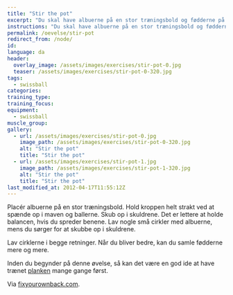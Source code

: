 ```yaml
---
title: "Stir the pot"
excerpt: "Du skal have albuerne på en stor træningsbold og fødderne på jorden. Kroppen skal være strakt. Spænd i mave og baller. Herfra laver du små cirkler med underarmene på bolden. Først den ene vej, så den anden vej."
instructions: "Du skal have albuerne på en stor træningsbold og fødderne på jorden. Kroppen skal være strakt. Spænd i mave og baller. Herfra laver du små cirkler med underarmene på bolden. Først den ene vej, så den anden vej."
permalink: /oevelse/stir-pot
redirect_from: /node/
id: 
language: da
header:
  overlay_image: /assets/images/exercises/stir-pot-0.jpg
  teaser: /assets/images/exercises/stir-pot-0-320.jpg
tags:
  - swissball
categories:
training_type: 
training_focus: 
equipment:
  - swissball
muscle_group:
gallery:
  - url: /assets/images/exercises/stir-pot-0.jpg
    image_path: /assets/images/exercises/stir-pot-0-320.jpg
    alt: "Stir the pot"
    title: "Stir the pot"
  - url: /assets/images/exercises/stir-pot-1.jpg
    image_path: /assets/images/exercises/stir-pot-1-320.jpg
    alt: "Stir the pot"
    title: "Stir the pot"
last_modified_at: 2012-04-17T11:55:12Z
---
```


Placér albuerne på en stor træningsbold. Hold kroppen helt strakt ved at spænde op i maven og ballerne. Skub op i skuldrene. Det er lettere at holde balancen, hvis du spreder benene. Lav nogle små cirkler med albuerne, mens du sørger for at skubbe op i skuldrene.

Lav cirklerne i begge retninger. Når du bliver bedre, kan du samle fødderne mere og mere.

Inden du begynder på denne øvelse, så kan det være en god ide at have trænet [planken](/oevelse/planken) mange gange først.

Via [fixyourownback.com](http://fixyourownback.com/blog/?p=86).
